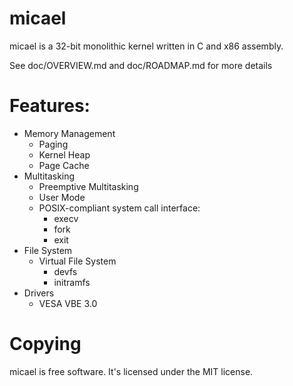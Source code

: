 # micael

micael is a 32-bit monolithic kernel written in C and x86 assembly.

See doc/OVERVIEW.md and doc/ROADMAP.md for more details

# Features:
* Memory Management
  * Paging
  * Kernel Heap
  * Page Cache
* Multitasking
  * Preemptive Multitasking
  * User Mode
  * POSIX-compliant system call interface:
	 * execv
	 * fork
	 * exit
* File System
  * Virtual File System
     * devfs
	 * initramfs
* Drivers
  * VESA VBE 3.0

# Copying
micael is free software. It's licensed under the MIT license.
